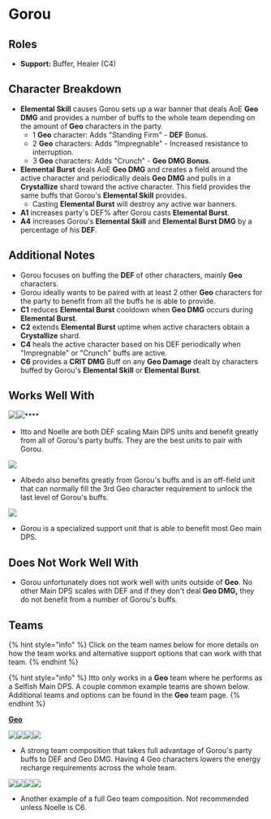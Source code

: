 # Gorou

## **Roles**

* **Support:** Buffer, Healer (C4)

## **Character Breakdown**

* **Elemental Skill** causes Gorou sets up a war banner that deals AoE **Geo DMG** and provides a number of buffs to the whole team depending on the amount of **Geo** characters in the party.
  * 1 **Geo** character: Adds "Standing Firm" - **DEF** Bonus.
  * 2 **Geo** characters: Adds "Impregnable" - Increased resistance to interruption.
  * 3 **Geo** characters: Adds "Crunch" - **Geo DMG Bonus**.
* **Elemental Burst** deals AoE **Geo DMG** and creates a field around the active character and periodically deals **Geo DMG** and pulls in a **Crystallize** shard toward the active character. This field provides the same buffs that Gorou's **Elemental Skill** provides.
  * Casting **Elemental Burst** will destroy any active war banners.&#x20;
* **A1** increases party's DEF% after Gorou casts **Elemental Burst**.
* **A4** increases Gorou's **Elemental Skill** and **Elemental Burst DMG** by a percentage of his **DEF**.

## **Additional Notes**

* Gorou focuses on buffing the **DEF** of other characters, mainly **Geo** characters.
* Gorou ideally wants to be paired with at least 2 other **Geo** characters for the party to benefit from all the buffs he is able to provide.
* **C1** reduces **Elemental Burst** cooldown when **Geo DMG** occurs during **Elemental Burst**.
* **C2** extends **Elemental Burst** uptime when active characters obtain a **Crystallize** shard.
* **C4** heals the active character based on his DEF periodically when "Impregnable" or "Crunch" buffs are active.
* **C6** provides a **CRIT DMG** Buff on any **Geo Damage** dealt by characters buffed by Gorou's **Elemental Skill** or **Elemental Burst**.

## **Works Well With**

****![](../../.gitbook/assets/UI\_AvatarIcon\_Itto.png)****![](../../.gitbook/assets/UI\_AvatarIcon\_Noelle.png)****

* Itto and Noelle are both DEF scaling Main DPS units and benefit greatly from all of Gorou's party buffs. They are the best units to pair with Gorou.

![](../../.gitbook/assets/UI\_AvatarIcon\_Albedo.png)

* Albedo also benefits greatly from Gorou's buffs and is an off-field unit that can normally fill the 3rd Geo character requirement to unlock the last level of Gorou's buffs.

![](../../.gitbook/assets/Element\_Geo.webp)

* Gorou is a specialized support unit that is able to benefit most Geo main DPS.

## **Does Not Work Well With**

* Gorou unfortunately does not work well with units outside of **Geo**. No other Main DPS scales with DEF and if they don't deal **Geo DMG,** they do not benefit from a number of Gorou's buffs.

## **Teams**

{% hint style="info" %}
Click on the team names below for more details on how the team works and alternative support options that can work with that team.
{% endhint %}

{% hint style="info" %}
Itto only works in a **Geo** team where he performs as a Selfish Main DPS. A couple common example teams are shown below. Additional teams and options can be found in the **Geo** team page.
{% endhint %}

****[**Geo**](../../teams/geo.md)****

![](../../.gitbook/assets/UI\_AvatarIcon\_Itto.png)![](../../.gitbook/assets/UI\_AvatarIcon\_Gorou.png)![](../../.gitbook/assets/UI\_AvatarIcon\_Albedo.png)![](../../.gitbook/assets/UI\_AvatarIcon\_Zhongli.png)

* A strong team composition that takes full advantage of Gorou's party buffs to DEF and Geo DMG. Having 4 Geo characters lowers the energy recharge requirements across the whole team.

![](../../.gitbook/assets/UI\_AvatarIcon\_Noelle.png)![](../../.gitbook/assets/UI\_AvatarIcon\_Gorou.png)![](../../.gitbook/assets/UI\_AvatarIcon\_Aether\_Geo.png)![](../../.gitbook/assets/UI\_AvatarIcon\_Zhongli.png)

* Another example of a full Geo team composition. Not recommended unless Noelle is C6.

